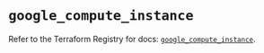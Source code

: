 # `google_compute_instance`

Refer to the Terraform Registry for docs: [`google_compute_instance`](https://registry.terraform.io/providers/hashicorp/google-beta/5.23.0/docs/resources/google_compute_instance).
